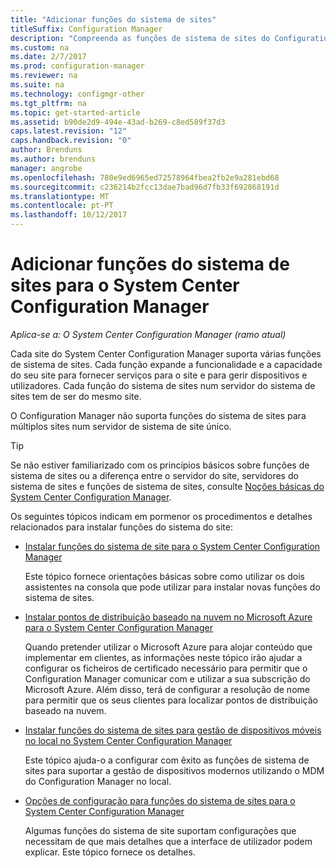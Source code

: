 ```yaml
---
title: "Adicionar funções do sistema de sites"
titleSuffix: Configuration Manager
description: "Compreenda as funções de sistema de sites do Configuration Manager e como adicioná-las para expandir a funcionalidade e a capacidade do seu site."
ms.custom: na
ms.date: 2/7/2017
ms.prod: configuration-manager
ms.reviewer: na
ms.suite: na
ms.technology: configmgr-other
ms.tgt_pltfrm: na
ms.topic: get-started-article
ms.assetid: b90de2d9-494e-43ad-b269-c8ed589f37d3
caps.latest.revision: "12"
caps.handback.revision: "0"
author: Brenduns
ms.author: brenduns
manager: angrobe
ms.openlocfilehash: 780e9ed6965ed72578964fbea2fb2e9a281ebd68
ms.sourcegitcommit: c236214b2fcc13dae7bad96d7fb33f692868191d
ms.translationtype: MT
ms.contentlocale: pt-PT
ms.lasthandoff: 10/12/2017
---
```

# <a name="add-site-system-roles-for-system-center-configuration-manager"></a>Adicionar funções do sistema de sites para o System Center Configuration Manager

*Aplica-se a: O System Center Configuration Manager (ramo atual)*

Cada site do System Center Configuration Manager suporta várias funções de sistema de sites. Cada função expande a funcionalidade e a capacidade do seu site para fornecer serviços para o site e para gerir dispositivos e utilizadores. Cada função do sistema de sites num servidor do sistema de sites tem de ser do mesmo site.   

O Configuration Manager não suporta funções do sistema de sites para múltiplos sites num servidor de sistema de site único.  

> [!TIP]  
>  Se não estiver familiarizado com os princípios básicos sobre funções de sistema de sites ou a diferença entre o servidor do site, servidores do sistema de sites e funções de sistema de sites, consulte [Noções básicas do System Center Configuration Manager](../../../../core/understand/fundamentals.md).  

 Os seguintes tópicos indicam em pormenor os procedimentos e detalhes relacionados para instalar funções do sistema do site:  

-   [Instalar funções do sistema de site para o System Center Configuration Manager](../../../../core/servers/deploy/configure/install-site-system-roles.md)  

     Este tópico fornece orientações básicas sobre como utilizar os dois assistentes na consola que pode utilizar para instalar novas funções do sistema de sites.  

-   [Instalar pontos de distribuição baseado na nuvem no Microsoft Azure para o System Center Configuration Manager](../../../../core/servers/deploy/configure/install-cloud-based-distribution-points-in-microsoft-azure.md)  

    Quando pretender utilizar o Microsoft Azure para alojar conteúdo que implementar em clientes, as informações neste tópico irão ajudar a configurar os ficheiros de certificado necessário para permitir que o Configuration Manager comunicar com e utilizar a sua subscrição do Microsoft Azure. Além disso, terá de configurar a resolução de nome para permitir que os seus clientes para localizar pontos de distribuição baseado na nuvem.  

-   [Instalar funções do sistema de sites para gestão de dispositivos móveis no local no System Center Configuration Manager](../../../../mdm/get-started/install-site-system-roles-for-on-premises-mdm.md)  

     Este tópico ajuda-o a configurar com êxito as funções de sistema de sites para suportar a gestão de dispositivos modernos utilizando o MDM do Configuration Manager no local.  

-   [Opções de configuração para funções do sistema de sites para o System Center Configuration Manager](../../../../core/servers/deploy/configure/configuration-options-for-site-system-roles.md)  

     Algumas funções do sistema de site suportam configurações que necessitam de que mais detalhes que a interface de utilizador podem explicar. Este tópico fornece os detalhes.  
